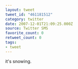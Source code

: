 ```yaml
---
layout: tweet
tweet_id: "461181512"
category: twitter
date: 2007-12-01T21:09:25.000Z
source: Twitter SMS
favorite_count: 0
retweet_count: 0
tags:
- tweet
---
```


it's snowing.
